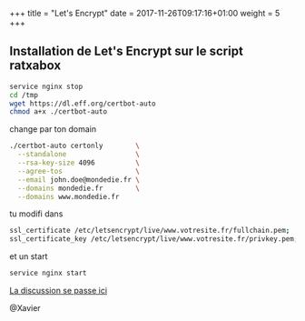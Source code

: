 +++
title = "Let's Encrypt"
date =  2017-11-26T09:17:16+01:00
weight = 5
+++



## Installation de Let's Encrypt sur le script ratxabox

```bash
service nginx stop
cd /tmp
wget https://dl.eff.org/certbot-auto
chmod a+x ./certbot-auto
```

change par ton domain
```bash
./certbot-auto certonly        \
  --standalone                 \
  --rsa-key-size 4096          \
  --agree-tos                  \
  --email john.doe@mondedie.fr \
  --domains mondedie.fr        \
  --domains www.mondedie.fr
  ```

  tu modifi dans

```bash
ssl_certificate /etc/letsencrypt/live/www.votresite.fr/fullchain.pem;
ssl_certificate_key /etc/letsencrypt/live/www.votresite.fr/privkey.pem;

```
et un start
```bash
service nginx start
```

[La discussion se passe ici](https://mondedie.fr/d/8717-Discussion-RatXaBox-ruTorrent-avec-rTorrent-Version-Workflow "Ratxabox")

@Xavier
